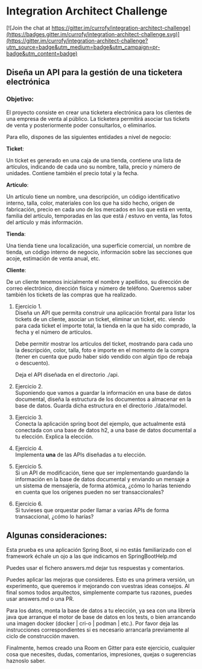 # Integration Architect Challenge

[![Join the chat at https://gitter.im/currofy/integration-architect-challenge](https://badges.gitter.im/currofy/integration-architect-challenge.svg)](https://gitter.im/currofy/integration-architect-challenge?utm_source=badge&utm_medium=badge&utm_campaign=pr-badge&utm_content=badge)

## Diseña un API para la gestión de una ticketera electrónica

### Objetivo:

El proyecto consiste en crear una ticketera electrónica para los clientes de una empresa de venta al público. La ticketera permitirá asociar tus tickets de venta y posteriormente poder consultarlos, o eliminarlos.

Para ello, dispones de las siguientes entidades a nivel de negocio:

**Ticket**:

Un ticket es generado en una caja de una tienda, contiene una lista de artículos, indicando de cada
uno su nombre, talla, precio y número de unidades. Contiene también el precio total y la fecha.

**Artículo**:

Un artículo tiene un nombre, una descripción, un código identificativo interno, talla, color,
materiales con los que ha sido hecho, origen de fabricación, precio en cada uno de los mercados
en los que está en venta, familia del artículo, temporadas en las que está / estuvo en venta,
las fotos del artículo y más información.

**Tienda**:

Una tienda tiene una localización, una superficie comercial, un nombre de tienda, un código interno
de negocio, información sobre las secciones que acoje, estimación de venta anual, etc.

**Cliente**:

De un cliente tenemos inicialmente el nombre y apellidos, su dirección de correo electrónico,
dirección física y número de teléfono. Queremos saber también los tickets de las compras que
ha realizado.

1. Ejercicio 1.  
   Diseña un API que permita construir una aplicación frontal para listar los tickets de un cliente,
   asociar un ticket, eliminar un ticket, etc. viendo para cada ticket el importe total, la tienda en la que ha sido comprado, la fecha y el número de artículos.

   Debe permitir mostrar los artículos del ticket, mostrando para cada uno la descripción, color,
   talla, foto e importe en el momento de la compra (tener en cuenta que pudo haber sido vendido
   con algún tipo de rebaja o descuento).

   Deja el API diseñada en el directorio ./api.

2. Ejercicio 2.  
   Suponiendo que vamos a guardar la información en una base de datos documental, diseña la estructura
   de los documentos a almacenar en la base de datos. Guarda dicha estructura en el directorio ./data/model.

3. Ejercicio 3.  
   Conecta la aplicación spring boot del ejemplo, que actualmente está conectada con una base de datos
   h2, a una base de datos documental a tu elección. Explica la elección.

4. Ejercicio 4.  
   Implementa **una** de las APIs diseñadas a tu elección.

5. Ejercicio 5.  
   Si un API de modificación, tiene que ser implementando guardando la información en la base de datos
   documental y enviando un mensaje a un sistema de mensajería, de forma atómica,
   ¿cómo lo harías teniendo en cuenta que los orígenes pueden no ser transaccionales?

6. Ejercicio 6.  
   Si tuvieses que orquestar poder llamar a varias APIs de forma transaccional, ¿cómo lo harías?

## Algunas consideraciones:

Esta prueba es una aplicación Spring Boot, si no estás familiarizado con el framework échale un ojo a las que indicamos en SpringBootHelp.md

Puedes usar el fichero answers.md dejar tus respuestas y comentarios.

Puedes aplicar las mejoras que consideres. Esto es una primera versión, un experimento, que queremos ir mejorando con vuestras ideas consejos. Al final somos todos arquitectos, simplemente comparte tus razones, puedes usar answers.md o una PR.

Para los datos, monta la base de datos a tu elección, ya sea con una librería java que arranque el motor de base de datos en los tests, o bien arrancando una imagen docker (docker | cri-o | podman | etc.). Por favor deja las instrucciones correspondientes si es necesario arrancarla previamente al ciclo de construcción maven.

Finalmente, hemos creado una Room en Gitter para este ejercicio, cualquier cosa que necesites, dudas, comentarios, impresiones, quejas o sugerencias haznoslo saber.

